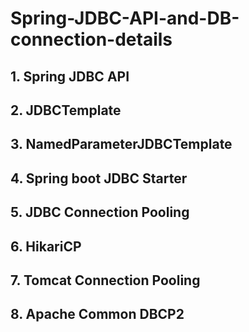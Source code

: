 # Spring-JDBC-API-and-DB-connection-details
## 1. Spring JDBC API
## 2. JDBCTemplate
## 3. NamedParameterJDBCTemplate
## 4. Spring boot JDBC Starter
## 5. JDBC Connection Pooling
## 6. HikariCP
## 7. Tomcat Connection Pooling
## 8. Apache Common DBCP2
